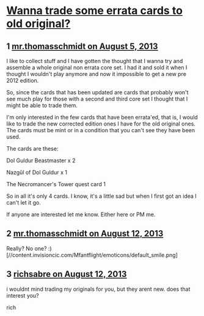 # [Wanna trade some errata cards to old original?](https://community.fantasyflightgames.com/topic/87867-wanna-trade-some-errata-cards-to-old-original/)

## 1 [mr.thomasschmidt on August 5, 2013](https://community.fantasyflightgames.com/topic/87867-wanna-trade-some-errata-cards-to-old-original/?do=findComment&comment=831544)

I like to collect stuff and I have gotten the thought that I wanna try and assemble a whole original non errata core set. I had it and sold it when I thought I wouldn't play anymore and now it impossible to get a new pre 2012 edition.

So, since the cards that has been updated are cards that probably won't see much play for those with a second and third core set I thought that I might be able to trade them.

I'm only interested in the few cards that have been errata'ed, that is, I would like to trade the new corrected edition ones I have for the old original ones. The cards must be mint or in a condition that you can't see they have been used.

The cards are these:

Dol Guldur Beastmaster x 2

Nazgûl of Dol Guldur x 1

The Necromancer's Tower quest card 1

So in all it's only 4 cards. I know, it's a little sad but when I first got an idea I can't let it go.

If anyone are interested let me know. Either here or PM me.

## 2 [mr.thomasschmidt on August 12, 2013](https://community.fantasyflightgames.com/topic/87867-wanna-trade-some-errata-cards-to-old-original/?do=findComment&comment=837541)

Really? No one? :) [//content.invisioncic.com/Mfantflight/emoticons/default_smile.png]

## 3 [richsabre on August 12, 2013](https://community.fantasyflightgames.com/topic/87867-wanna-trade-some-errata-cards-to-old-original/?do=findComment&comment=837569)

i wouldnt mind trading my originals for you, but they arent new. does that interest you?

rich

